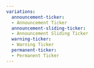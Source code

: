 ```yaml
---
variations:
  announcement-ticker:
  - Announcement Ticker
  announcement-sliding-ticker:
  - Announcement Sliding Ticker
  warning-ticker:
  - Warning Ticker
  permanent-ticker:
  - Permanent Ticker
---
```

